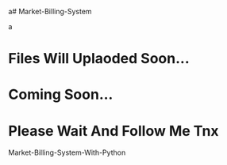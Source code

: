 a# Market-Billing-System    

a



# Files Will Uplaoded Soon...

# Coming Soon...
<h1>Please Wait And Follow Me Tnx</h1>

Market-Billing-System-With-Python
